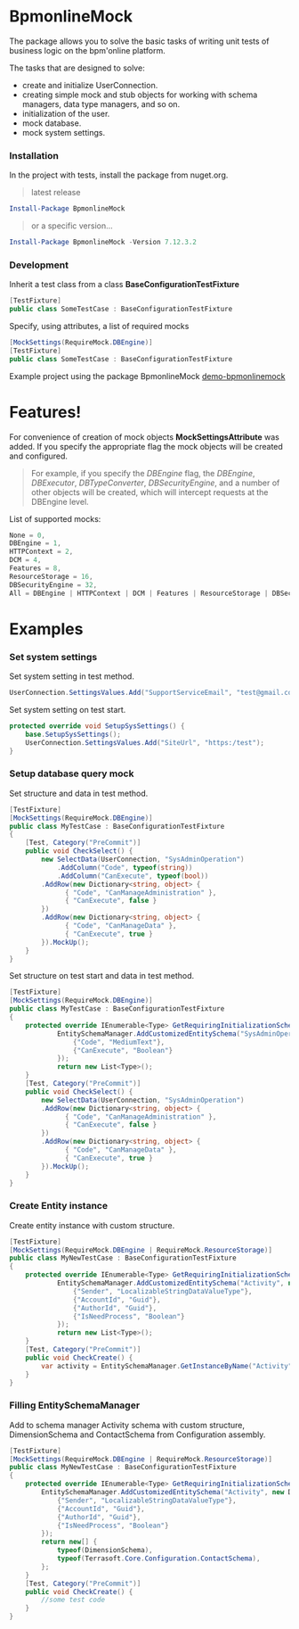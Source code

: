 
# BpmonlineMock
The package allows you to solve the basic tasks of writing unit tests of business logic on the bpm'online platform.

The tasks that are designed to solve:
- create and initialize UserConnection.
- creating simple mock and stub objects for working with schema managers, data type managers, and so on.
- initialization of the user.
- mock database.
- mock system settings.

### Installation

In the project with tests, install the package from nuget.org.
>latest release
```powershell
Install-Package BpmonlineMock
```
>or a specific version...
```powershell
Install-Package BpmonlineMock -Version 7.12.3.2
```
### Development
Inherit a test class from a class **BaseConfigurationTestFixture**
```csharp
[TestFixture]
public class SomeTestCase : BaseConfigurationTestFixture
```
Specify, using attributes, a list of required mocks
```csharp
[MockSettings(RequireMock.DBEngine)]
[TestFixture]
public class SomeTestCase : BaseConfigurationTestFixture
```
Example project using the package BpmonlineMock [demo-bpmonlinemock](https://github.com/Advance-Technologies-Foundation/demo-bpmonlinemock)

# Features!
For convenience of creation of mock objects **MockSettingsAttribute** was added.
If you specify the appropriate flag the mock objects will be created and configured. 

>For example, if you specify the *DBEngine* flag, the *DBEngine*, *DBExecutor*, *DBTypeConverter*, *DBSecurityEngine*, and a number of other objects will be created, which will intercept requests at the DBEngine level.

List of supported mocks:
```csharp
None = 0,
DBEngine = 1,
HTTPContext = 2,
DCM = 4,
Features = 8,
ResourceStorage = 16,
DBSecurityEngine = 32,
All = DBEngine | HTTPContext | DCM | Features | ResourceStorage | DBSecurityEngine
```

# Examples
### Set system settings
Set system setting in test method.
```csharp
UserConnection.SettingsValues.Add("SupportServiceEmail", "test@gmail.com"); //SysSetting code: "SupportServiceEmail", value: "test@gmail.com"
```

Set system setting on test start.
```csharp
protected override void SetupSysSettings() {
    base.SetupSysSettings();
    UserConnection.SettingsValues.Add("SiteUrl", "https:/test");
}
```
### Setup database query mock
Set structure and data in test method.
```csharp
[TestFixture]
[MockSettings(RequireMock.DBEngine)]
public class MyTestCase : BaseConfigurationTestFixture
{
    [Test, Category("PreCommit")]
    public void CheckSelect() {
        new SelectData(UserConnection, "SysAdminOperation")
            .AddColumn("Code", typeof(string))
            .AddColumn("CanExecute", typeof(bool))
        .AddRow(new Dictionary<string, object> {
              { "Code", "CanManageAdministration" },
              { "CanExecute", false }
        })
        .AddRow(new Dictionary<string, object> {
              { "Code", "CanManageData" },
              { "CanExecute", true }
        }).MockUp();
    }
}
```

Set structure on test start and data in test method.
```csharp
[TestFixture]
[MockSettings(RequireMock.DBEngine)]
public class MyTestCase : BaseConfigurationTestFixture
{
    protected override IEnumerable<Type> GetRequiringInitializationSchemas() {
            EntitySchemaManager.AddCustomizedEntitySchema("SysAdminOperation", new Dictionary<string, string> {
                {"Code", "MediumText"},
                {"CanExecute", "Boolean"}
            });
            return new List<Type>();
    }
    [Test, Category("PreCommit")]
    public void CheckSelect() {
        new SelectData(UserConnection, "SysAdminOperation")
        .AddRow(new Dictionary<string, object> {
              { "Code", "CanManageAdministration" },
              { "CanExecute", false }
        })
        .AddRow(new Dictionary<string, object> {
              { "Code", "CanManageData" },
              { "CanExecute", true }
        }).MockUp();
    }
}
```

### Create Entity instance
Create entity instance with custom structure.
```csharp
[TestFixture]
[MockSettings(RequireMock.DBEngine | RequireMock.ResourceStorage)]
public class MyNewTestCase : BaseConfigurationTestFixture
{
    protected override IEnumerable<Type> GetRequiringInitializationSchemas() {
            EntitySchemaManager.AddCustomizedEntitySchema("Activity", new Dictionary<string, string> {
                {"Sender", "LocalizableStringDataValueType"},
                {"AccountId", "Guid"},
                {"AuthorId", "Guid"},
                {"IsNeedProcess", "Boolean"}
            });
            return new List<Type>();
    }
    [Test, Category("PreCommit")]
    public void CheckCreate() {
        var activity = EntitySchemaManager.GetInstanceByName("Activity").CreateEntity(UserConnection);
    }
}
```

### Filling EntitySchemaManager
Add to schema manager Activity schema with custom structure, DimensionSchema and ContactSchema from Configuration assembly.
```csharp
[TestFixture]
[MockSettings(RequireMock.DBEngine | RequireMock.ResourceStorage)]
public class MyNewTestCase : BaseConfigurationTestFixture
{
    protected override IEnumerable<Type> GetRequiringInitializationSchemas() {
        EntitySchemaManager.AddCustomizedEntitySchema("Activity", new Dictionary<string, string> {
            {"Sender", "LocalizableStringDataValueType"},
            {"AccountId", "Guid"},
            {"AuthorId", "Guid"},
            {"IsNeedProcess", "Boolean"}
        });
        return new[] {
            typeof(DimensionSchema),
            typeof(Terrasoft.Core.Configuration.ContactSchema),
        };
    }
    [Test, Category("PreCommit")]
    public void CheckCreate() {
        //some test code
    }
}
```

